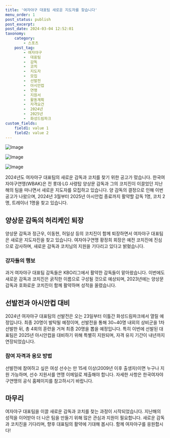 ```yaml
---
title: '여자야구 대표팀 새로운 지도자를 찾습니다'
menu_order: 1
post_status: publish
post_excerpt: 
post_date: 2024-03-04 12:52:01
taxonomy:
    category:
        - 스포츠
    post_tag:
        - 여자야구
        -  대표팀
        -  감독
        -  코치
        -  지도자
        -  모집
        -  선발전
        -  아시안컵
        -  연맹
        -  지원서
        -  활동계획
        -  자격요건
        -  2024년
        -  2025년
        -  화성드림파크
custom_fields:
    field1: value 1
    field2: value 2
---
```


![Image](https://imgnews.pstatic.net/image/468/2024/03/04/0001035641_001_20240304084603858.jpeg?type=w647)

![Image](https://imgnews.pstatic.net/image/468/2024/03/04/0001035641_002_20240304084603905.jpeg?type=w647)

![Image](https://imgnews.pstatic.net/image/468/2024/03/04/0001035641_003_20240304084603931.jpg?type=w647)

2024년도 여자야구 대표팀의 새로운 감독과 코치를 찾기 위한 공고가 떴습니다. 한국여자야구연맹(WBAK)은 전 롯데·LG 사령탑 양상문 감독과 그의 코치진이 이끌었던 지난해의 팀을 떠나면서 새로운 지도자를 모집하고 있습니다. 양 감독의 결정으로 인해 이번 공고가 나왔으며, 2024년 3월부터 2025년 아시안컵 종료까지 활약할 감독 1명, 코치 2명, 트레이너 1명을 찾고 있습니다.
## 양상문 감독의 허리케인 퇴장
양상문 감독과 정근우, 이동현, 허일상 등의 코치진이 함께 퇴장하면서 여자야구 대표팀은 새로운 지도자진을 찾고 있습니다. 여자야구연맹 황정희 회장은 예전 코치진에 진심으로 감사하며, 새로운 감독과 코치님의 지원을 기다리고 있다고 밝혔습니다.
### 강자들의 행보
과거 여자야구 대표팀 감독들은 KBO리그에서 활약한 감독들이 맡아왔습니다. 이번에도 새로운 감독과 코치진은 굵직한 이름으로 구성될 것으로 예상되며, 2023년에는 양상문 감독과 호화로운 코치진이 함께 활약하며 성적을 올렸습니다.
## 선발전과 아시안컵 대비
2024년 여자야구 대표팀의 선발전은 오는 23일부터 이틀간 화성드림파크에서 열릴 예정입니다. 최종 20명이 발탁될 예정이며, 선발전을 통해 30~40명 내외의 상비군을 1차 선발한 뒤, 총 4회의 훈련을 거쳐 최종 20명을 뽑을 예정입니다. 특히 이번에 선발된 대표팀은 2025년 아시안컵을 대비하기 위해 특별히 지원되며, 자격 유지 기간이 내년까지 연장되었습니다.
### 참여 자격과 응모 방법
선발전에 참여하고 싶은 여성 선수는 만 15세 이상(2009년 이후 출생자)이면 누구나 지원 가능하며, 선수 지원서를 연맹 이메일로 제출해야 합니다. 자세한 사항은 한국여자야구연맹의 공식 홈페이지를 참고하시기 바랍니다.
## 마무리
여자야구 대표팀을 이끌 새로운 감독과 코치를 찾는 과정이 시작되었습니다. 지난해의 성적을 이어받아 더 나은 팀을 만들기 위해 많은 관심과 지원이 필요합니다. 새로운 감독과 코치진을 기다리며, 향후 대표팀의 활약에 기대해 봅시다. 함께 여자야구를 응원합시다!
